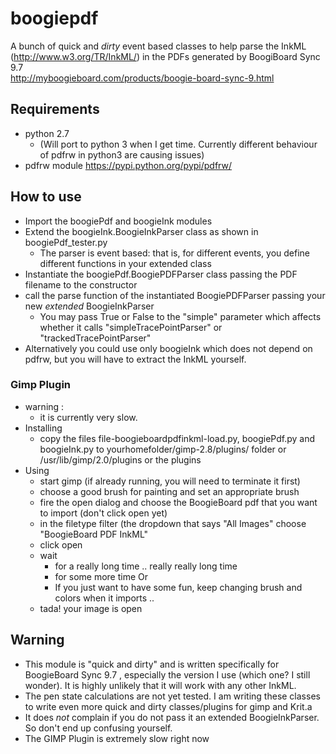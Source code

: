 # boogiepdf

A bunch of quick and *dirty* event based classes to help parse the InkML (http://www.w3.org/TR/InkML/) in the PDFs generated by BoogiBoard Sync 9.7  
http://myboogieboard.com/products/boogie-board-sync-9.html

## Requirements 
  * python 2.7 
    * (Will port to python 3 when I get time. Currently different behaviour of pdfrw in python3 are causing issues) 
  * pdfrw module https://pypi.python.org/pypi/pdfrw/

## How to use 

* Import the boogiePdf and boogieInk modules
* Extend the boogieInk.BoogieInkParser class as shown in boogiePdf_tester.py 
  *  The parser is event based: that is, for different events, you define different functions in your extended class
* Instantiate the boogiePdf.BoogiePDFParser class passing the PDF filename to the constructor
* call the parse function of the instantiated BoogiePDFParser passing your new *extended* BoogieInkParser
  * You may pass True or False to the "simple" parameter which affects whether it calls "simpleTracePointParser" or "trackedTracePointParser"
* Alternatively you could use only boogieInk which does not depend on pdfrw, but you will have to extract the InkML yourself.

### Gimp Plugin
* warning :
  * it is currently very slow. 
* Installing 
  * copy the files file-boogieboardpdfinkml-load.py, boogiePdf.py and boogieInk.py to yourhomefolder/gimp-2.8/plugins/ folder or /usr/lib/gimp/2.0/plugins or the plugins
* Using
  * start gimp (if already running, you will need to terminate it first) 
  * choose a good brush for painting and set an appropriate brush 
  * fire the open dialog and choose the BoogieBoard pdf that you want to import (don't click open yet)
  * in the filetype filter (the dropdown that says "All Images" choose "BoogieBoard PDF InkML"
  * click open
  * wait
    * for a really long time .. really really long time
    * for some more time
      Or
    * If you just want to have some fun, keep changing brush and colors when it imports .. 
  * tada! your image is open

## Warning
* This module is "quick and dirty" and is written specifically for BoogieBoard Sync 9.7 , especially the version I use (which one? I still wonder). It is highly unlikely that it will work with any other InkML. 
* The pen state calculations are not yet tested. I am writing these classes to write even more quick and dirty classes/plugins for gimp and Krit.a
* It does *not* complain if you do not pass it an extended BoogieInkParser. So don't end up confusing yourself. 
* The GIMP Plugin is extremely slow right now 
